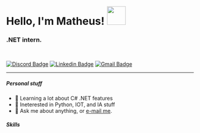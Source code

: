 # Hello, I'm Matheus! <img src="https://github.com/santon-dll/santon-dll/blob/main/assets/hello.gif" width="50"/>

### .NET intern.
<br/>

[![Discord Badge](https://img.shields.io/badge/Discord-DF1414?style=flat&logo=discord&logoColor=white&link=https://discord.gg/cbuVTtZTHE)](https://discord.gg/cbuVTtZTHE)
[![Linkedin Badge](https://img.shields.io/badge/LinkedIn-DF1414?style=flat&logo=linkedin&logoColor=white&link=https://www.linkedin.com/in/matheus-santon-759198200/)](https://www.linkedin.com/in/matheus-santon-759198200/) 
[![Gmail Badge](https://img.shields.io/badge/Gmail-DF1414?style=flat&logo=gmail&logoColor=white&link=mailto:matheussantong.@gmail.com)](mailto:matheussantong@gmail.com)
<br/>


---

<h5><b>Personal stuff</b></h5>
<ul>
  <li>📕 Learning a lot about C# .NET features</li>
  <li>📕 Ineterested in Python, IOT, and IA stuff</li>
  <li>💬 Ask me about anything, or <a href="mailto:matheussantong.@gmail.com">e-mail me</a>.</li>
</ul>

<h5><B>Skills</b></h5>

